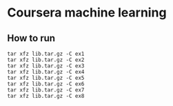 # Coursera machine learning

## How to run

```shell script
tar xfz lib.tar.gz -C ex1
tar xfz lib.tar.gz -C ex2
tar xfz lib.tar.gz -C ex3
tar xfz lib.tar.gz -C ex4
tar xfz lib.tar.gz -C ex5
tar xfz lib.tar.gz -C ex6
tar xfz lib.tar.gz -C ex7
tar xfz lib.tar.gz -C ex8
```
